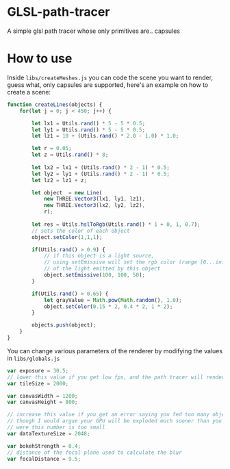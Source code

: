 # GLSL-path-tracer
A simple glsl path tracer whose only primitives are.. capsules


How to use
======

Inside `libs/createMeshes.js` you can code the scene you want to render, guess what, only capsules are supported, here's an example on how to create a scene:

```javascript
function createLines(objects) {
    for(let j = 0; j < 450; j++) {

        let lx1 = Utils.rand() * 5 - 5 * 0.5; 
        let ly1 = Utils.rand() * 5 - 5 * 0.5;
        let lz1 = 10 + (Utils.rand() * 2.0 - 1.0) * 1.0;

        let r = 0.05;
        let z = Utils.rand() * 8;
        
        let lx2 = lx1 + (Utils.rand() * 2 - 1) * 0.5;
        let ly2 = ly1 + (Utils.rand() * 2 - 1) * 0.5;
        let lz2 = lz1 + z;

        let object  = new Line(
            new THREE.Vector3(lx1, ly1, lz1), 
            new THREE.Vector3(lx2, ly2, lz2), 
            r);
        
        let res = Utils.hslToRgb(Utils.rand() * 1 + 0, 1, 0.7);
        // sets the color of each object
        object.setColor(1,1,1);        

        if(Utils.rand() > 0.9) {
            // if this object is a light source,
            // using setEmissive will set the rgb color (range [0...infinity])
            // of the light emitted by this object 
            object.setEmissive(100, 100, 50);        
        }

        if(Utils.rand() > 0.65) {
            let grayValue = Math.pow(Math.random(), 1.0);
            object.setColor(0.15 * 2, 0.4 * 2, 1 * 2);        
        }

        objects.push(object);
    }
}
```


You can change various parameters of the renderer by modifying the values in `libs/globals.js`

```javascript
var exposure = 30.5;  
// lower this value if you get low fps, and the path tracer will render smaller tiles at each frame
var tileSize = 2000;

var canvasWidth = 1200;
var canvasHeight = 800;

// increase this value if you get an error saying you fed too many objects to the renderer
// though I would argue your GPU will be exploded much sooner than you reach the point
// were this number is too small
var dataTextureSize = 2048;

var bokehStrength = 0.4;
// distance of the focal plane used to calculate the blur
var focalDistance = 9.5;
```
